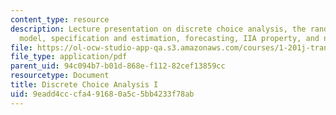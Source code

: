 ```yaml
---
content_type: resource
description: Lecture presentation on discrete choice analysis, the random utility
  model, specification and estimation, forecasting, IIA property, and nested logit.
file: https://ol-ocw-studio-app-qa.s3.amazonaws.com/courses/1-201j-transportation-systems-analysis-demand-and-economics-fall-2008/9eadd4cccfa491680a5c5bb4233f78ab_MIT1_201JF08_lec03.pdf
file_type: application/pdf
parent_uid: 94c094b7-b01d-868e-f112-82cef13859cc
resourcetype: Document
title: Discrete Choice Analysis I
uid: 9eadd4cc-cfa4-9168-0a5c-5bb4233f78ab
---
```

